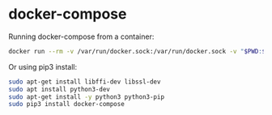 # docker-compose

Running docker-compose from a container:

```sh
docker run --rm -v /var/run/docker.sock:/var/run/docker.sock -v "$PWD:$PWD" -w="$PWD" linuxserver/docker-compose up -d
```

Or using pip3 install:

```sh
sudo apt-get install libffi-dev libssl-dev
sudo apt install python3-dev
sudo apt-get install -y python3 python3-pip
sudo pip3 install docker-compose
```
